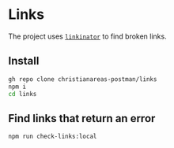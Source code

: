 # Links

The project uses [`linkinator`](https://github.com/JustinBeckwith/linkinator#readme) to find broken links.

## Install

```bash
gh repo clone christianareas-postman/links
npm i
cd links
```
## Find links that return an error

```bash
npm run check-links:local
```
